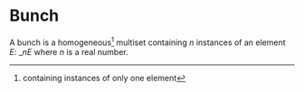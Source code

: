 # Bunch

A bunch is a homogeneous[^homogeneous] multiset containing $n$ instances of an element $E$: $\_nE$ where $n$ is a real number.

[^homogeneous]: containing instances of only one element

